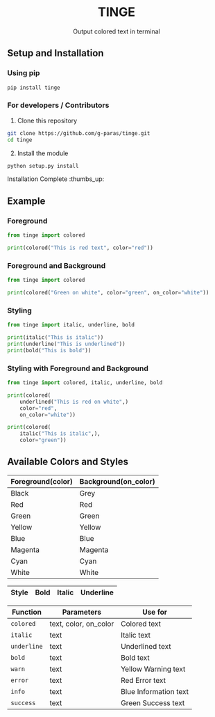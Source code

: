 <h1 align='center'>TINGE</h1>
<p align='center'>Output colored text in terminal</p>

## Setup and Installation

### Using pip

```bash
pip install tinge
```

### For developers / Contributors

1. Clone this repository

```bash
git clone https://github.com/g-paras/tinge.git
cd tinge
```

2. Install the module

```python
python setup.py install
```

Installation Complete :thumbs_up:

## Example

### Foreground

```python
from tinge import colored

print(colored("This is red text", color="red"))
```

### Foreground and Background

```python
from tinge import colored

print(colored("Green on white", color="green", on_color="white"))
```

### Styling

```python
from tinge import italic, underline, bold

print(italic("This is italic"))
print(underline("This is underlined"))
print(bold("This is bold"))
```

### Styling with Foreground and Background

```python
from tinge import colored, italic, underline, bold

print(colored(
    underlined("This is red on white",)
    color="red",
    on_color="white"))

print(colored(
    italic("This is italic",),
    color="green"))
```

## Available Colors and Styles

| Foreground(color) | Background(on_color) |
| ----------------- | -------------------- |
| Black             | Grey                 |
| Red               | Red                  |
| Green             | Green                |
| Yellow            | Yellow               |
| Blue              | Blue                 |
| Magenta           | Magenta              |
| Cyan              | Cyan                 |
| White             | White                |

| Style | Bold | Italic | Underline |
| ----- | ---- | ------ | --------- |

| Function    | Parameters            | Use for               |
| ----------- | --------------------- | --------------------- |
| `colored`   | text, color, on_color | Colored text          |
| `italic`    | text                  | Italic text           |
| `underline` | text                  | Underlined text       |
| `bold`      | text                  | Bold text             |
| `warn`      | text                  | Yellow Warning text   |
| `error`     | text                  | Red Error text        |
| `info`      | text                  | Blue Information text |
| `success`   | text                  | Green Success text    |
